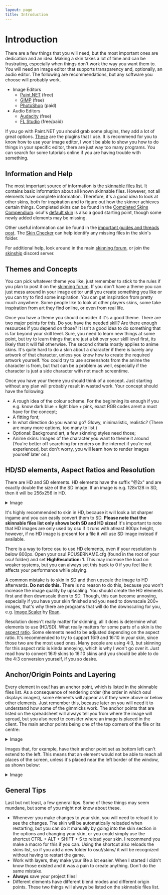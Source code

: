 ```yaml
---
layout: page
title: Introduction
---
```


# Introduction
There are a few things that you will need, but the most important ones are dedication and an idea. Making a skin takes a lot of time and can be frustrating, especially when things don't work the way you want them to.
You will need an image editor that supports transparency and, optionally, an audio editor. The following are recommendations, but any software you choose will probably work.

- Image Editors
    - [Paint.NET](https://www.getPaint.NET/) (free)
    - [GIMP](https://www.gimp.org/) (free)
    - [PhotoShop](https://www.adobe.com/products/photoshop.html) (paid)
- Audio Editors
    - [Audacity](https://www.audacityteam.org/) (free)
    - [FL Studio](https://www.image-line.com/flstudio/) (free/paid)

If you go with Paint<span>.</span>NET you should grab some plugins, they add a lot of great options. [These](http://www.mediafire.com/file/rc9yl9qx2fwqhod/plugins_for_pdn.rar/file) are the plugins that I use.
It is recommend for you to know how to use your image editor, I won't be able to show you how to do things in your specific editor, there are just way too many programs. You can search for some tutorials online if you are having trouble with something.

## Information and Help
The most important source of information is the [skinnable files list](https://osu.ppy.sh/forum/t/186787). It contains basic information about all known skinnable files. However, not all elements have complete information. Therefore, it's a good idea to look at other skins, both for inspiration and to figure out how the skinner achieves certain things. Completed skins can be found in the [Completed Skins Compendium](https://osu.ppy.sh/forum/t/686664). osu!'s [default skin](http://www.mediafire.com/file/pgguoxluabtgcxd/osu%2521_regular_template.osk/file) is also a good starting point, though some newly added elements may be missing.

Other useful information can be found in the [important guides and threads post](https://osu.ppy.sh/forum/t/611278). The [Skin Checker](https://osu.ppy.sh/forum/t/617168) can help identify any missing files in the skin's folder.

For additional help, look around in the main [skinning forum](https://osu.ppy.sh/forum/15), or join the [skinship](https://discord.gg/AZ79xJb) discord server.

## Themes and Concepts
You can pick whatever theme you like, just remember to stick to the rules if you plan to post it on the [skinning forum](https://osu.ppy.sh/forum/15).
If you don't have a theme you can just mess around in your image editor until you create something you like or you can try to find some inspiration. You can get inspiration from pretty much anywhere. Some people like to look at other players skins, some take inspiration from art they find online, or even from real life.

Once you have a theme you should consider if it's a good theme. There are two major points for this. Do you have the needed skill? Are there enough resources if you depend on those? 
It isn't a good idea to do something that is far beyond your skill level. Sure, you need to learn new things at some point, but try to learn things that are just a bit over your skill level first, its likely that it will fail otherwise. The second criteria mostly applies to anime skins. It's quite hard to do a skin about a character if there is barely any artwork of that character, unless you know how to create the required artwork yourself. You could try to use screenshots from the anime the character is from, but that can be a problem as well, especially if the character is just a side character with not much screentime.

Once you have your theme you should think of a concept. Just starting without any plan will probably result in wasted work. Your concept should have the following:

- A rough idea of the colour scheme. For the beginning its enough if you e.g. know dark blue + light blue + pink, exact RGB codes arent a must have for the concept;
- A fitting font;
- In what direction do you wanna go? Glowy, minimalistic, realistic? (There are many more options, too many to list.)
- Optional: Background art, a few skinning styles need those;
- Anime skins: Images of the character you want to theme it around (You're better off searching for renders on the internet if you're not experienced, but don't worry, you will learn how to render images yourself later on.)

## HD/SD elements, Aspect Ratios and Resolution
There are HD and SD elements. HD elements have the suffix "@2x" and are exactly double the size of the SD image. If an image is e.g. 128x128 in SD, then it will be 256x256 in HD. 

<details><summary>Image</summary>

![](https://raw.githubusercontent.com/RockRoller01/skinninginfo/master/img/introduction/SD_vs_HD.png)

The left is an SD image, the right a HD one.
</details>

It's highly recommended to skin in HD, because it will look a lot sharper ingame and you can easily convert them to SD. **Please note that the skinnable files list only shows both SD and HD sizes!** It's important to note that HD images are only used by osu if it runs with atleast 800px height, however, if no HD image is present for a file it will use SD image instead if available.

There is a way to force osu to use HD elements, even if your resolution is below 800px. Open your osu!.PCUSERNAME.cfg (found in the root of your osu! folder) and set **HighResolution: 1**. This may increase the load on weaker systems, but you can always set this back to 0 if you feel like it affects your performance while playing.

A common mistake is to skin in SD and then upscale the image to HD afterwards. **Do not do this.** There is no reason to do this, because you won't increase the image quality by upscaling. You should create the HD elements first and then downscale them to SD. Though, this can become annoying, especially if you have your skin finished and you need to downscale 200+ images, that's why there are programs that will do the downscaling for you, e.g. [Image Scaler](https://osu.ppy.sh/forum/t/762684) by [Roan](https://osu.ppy.sh/users/8214639).

Resolution doesn't really matter for skinning, all it does is determine what elements to use (HD/SD). What really matters for some parts of a skin is the [aspect ratio](https://en.wikipedia.org/wiki/Display_aspect_ratio). Some elements need to be adjusted depending on the aspect ratio. It's recommended to try to support 16:9 and 16:10 in your skin, since those two are the most used ones. Many people are using 4:3, but skinning for this aspect ratio is kinda annoying, which is why I won't go over it. Just read how to convert 16:9 skins to 16:10 skins and you should be able to do the 4:3 conversion yourself, if you so desire.

## Anchor/Origin Points and Layering
Every element in osu! has an anchor point, which is listed in the skinnable files list. As a consequence of rendering order (the order in which osu! displays images), some elements will appear as if they were above or below other elements. Just remember this, because later on you will need it to understand how some of the gimmicks work. The anchor points that are listed on the spreadsheet will always tell you from where the image will spread, but you also need to consider where an image is placed in the client. The main anchor points being one of the top corners of the file or its centre:

<details><summary>Image</summary>

![](https://raw.githubusercontent.com/RockRoller01/skinninginfo/master/img/introduction/origin_points.png)

</details>

Images that, for example, have their anchor point set as bottom left can't extend to the left. This means that an element would not be able to reach all places of the screen, unless it's placed near the left border of the window, as shown below:

<details><summary>Image</summary>

![](https://raw.githubusercontent.com/RockRoller01/skinninginfo/master/img/introduction/different_origin_points.png)

</details>

## General Tips
Last but not least, a few general tips. Some of these things may seem mundane, but some of you might not know about these.

- Whenever you make changes to your skin, you will need to reload it to see the changes. The skin will be automatically reloaded when restarting, but you can do it manually by going into the skin section in the options and changing your skin, or you could simply use the shortcut CTRL + ALT + SHIFT + S to reload your skin. I recommend you make a macro for this if you can. Using the shortcut also reloads the skins list, so if you add a new folder to osu!/skins/ it will be recognized without having to restart the game.
- Work with layers, they make your life a lot easier. When I started I didn't know those existed and it was a pain to create anything. Don't do the same mistake.
- **Always** save your project files!
- Different elements have different blend modes and different origin points. These two things will always be listed on the skinnable files list.